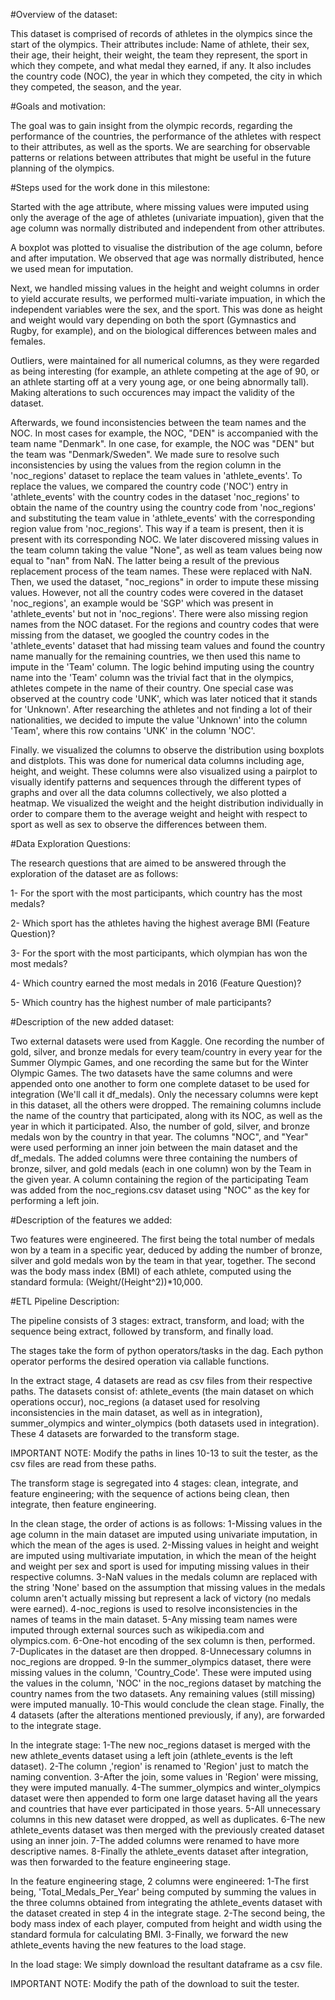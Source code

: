 #Overview of the dataset:

This dataset is comprised of records of athletes in the olympics since the start of the olympics. Their attributes include: Name of athlete, their sex, their age, their height, their weight, the team they represent, the sport in which they compete, and what medal they earned, if any. It also includes the country code (NOC), the year in which they competed, the city in which they competed, the season, and the year.

#Goals and motivation:

The goal was to gain insight from the olympic records, regarding the performance of the countries, the performance of the athletes with respect to their attributes, as well as the sports. We are searching for observable patterns or relations between attributes that might be useful in the future planning of the olympics.

#Steps used for the work done in this milestone:

Started with the age attribute, where missing values were imputed using only the average of the age of athletes (univariate impuation), given that the age column was normally distributed and independent from other attributes.

A boxplot was plotted to visualise the distribution of the age column, before and after imputation. We observed that age was normally distributed, hence we used mean for imputation.

Next, we handled missing values in the height and weight columns in order to yield accurate results, we performed multi-variate impuation, in which the independent variables were the sex, and the sport. This was done as height and weight would vary depending on both the sport (Gymnastics and Rugby, for example), and on the biological differences between males and females.

Outliers, were maintained for all numerical columns, as they were regarded as being interesting (for example, an athlete competing at the age of 90, or an athlete starting off at a very young age, or one being abnormally tall). Making alterations to such occurences may impact the validity of the dataset.

Afterwards, we found inconsistencies between the team names and the NOC. In most cases for example, the NOC, "DEN" is accompanied with the team name "Denmark". In one case, for example, the NOC was "DEN" but the team was "Denmark/Sweden". We made sure to resolve such inconsistencies by using the values from the region column in the 'noc_regions' dataset to replace the team values in 'athlete_events'. To replace the values, we compared the country code ('NOC') entry in 'athlete_events' with the country codes in the dataset 'noc_regions' to obtain the name of the country using the country code from 'noc_regions' and substituting the team value in 'athlete_events' with the corresponding region value from 'noc_regions'. This way if a team is present, then it is present with its corresponding NOC. We later discovered missing values in the team column taking the value "None", as well as team values being now equal to "nan" from NaN. The latter being a result of the previous replacement process of the team names. These were replaced with NaN. Then, we used the dataset, "noc_regions" in order to impute these missing values. However, not all the country codes were covered in the dataset 'noc_regions', an example would be 'SGP' which was present in 'athlete_events' but not in 'noc_regions'. There were also missing region names from the NOC dataset. For the regions and country codes that were missing from the dataset, we googled the country codes in the 'athlete_events' dataset that had missing team values and found the country name manually for the remaining countries, we then used this name to impute in the 'Team' column. The logic behind imputing using the country name into the 'Team' column was the trivial fact that in the olympics, athletes compete in the name of their country. One special case was observed at the country code 'UNK', which was later noticed that it stands for 'Unknown'. After researching the athletes and not finding a lot of their nationalities, we decided to impute the value 'Unknown' into the column 'Team', where this row contains 'UNK' in the column 'NOC'.

Finally. we visualized the columns to observe the distribution using boxplots and distplots. This was done for numerical data columns including age, height, and weight. These columns were also visualized using a pairplot to visually identify patterns and sequences through the different types of graphs and over all the data columns collectively, we also plotted a heatmap. We visualized the weight and the height distribution individually in order to compare them to the average weight and height with respect to sport as well as sex to observe the differences between them.

#Data Exploration Questions:

The research questions that are aimed to be answered through the exploration of the dataset are as follows:

1- For the sport with the most participants, which country has the most medals?

2- Which sport has the athletes having the highest average BMI (Feature Question)?

3- For the sport with the most participants, which olympian has won the most medals?

4- Which country earned the most medals in 2016 (Feature Question)?

5- Which country has the highest number of male participants?

#Description of the new added dataset:

Two external datasets were used from Kaggle. One recording the number of gold, silver, and bronze medals for every team/country in every year for the Summer Olympic Games, and one recording the same but for the Winter Olympic Games. The two datasets have the same columns and were appended onto one another to form one complete dataset to be used for integration (We'll call it df_medals). Only the necessary columns were kept in this dataset, all the others were dropped. The remaining columns include the name of the country that participated, along with its NOC, as well as the year in which it participated. Also, the number of gold, silver, and bronze medals won by the country in that year. The columns "NOC", and "Year" were used performing an inner join between the main dataset and the df_medals. The added columns were three containing the numbers of bronze, silver, and gold medals (each in one column) won by the Team in the given year. A column containing the region of the participating Team was added from the noc_regions.csv dataset using "NOC" as the key for performing a left join.

#Description of the features we added:

Two features were engineered. The first being the total number of medals won by a team in a specific year, deduced by adding the number of bronze, silver and gold medals won by the team in that year, together. The second was the body mass index (BMI) of each athlete, computed using the standard formula: (Weight/(Height^2))*10,000.

#ETL Pipeline Description:

The pipeline consists of 3 stages: extract, transform, and load; with the sequence being extract, followed by transform, and finally load.

The stages take the form of python operators/tasks in the dag. Each python operator performs the desired operation via callable functions.

In the extract stage, 4 datasets are read as csv files from their respective paths. The datasets consist of: athlete_events (the main dataset on which operations occur), noc_regions (a dataset used for resolving inconsistencies in the main dataset, as well as in integration), summer_olympics and winter_olympics (both datasets used in integration). These 4 datasets are forwarded to the transform stage.

IMPORTANT NOTE: Modify the paths in lines 10-13 to suit the tester, as the csv files are read from these paths.

The transform stage is segregated into 4 stages: clean, integrate, and feature engineering; with the sequence of actions being clean, then integrate, then feature engineering.

In the clean stage, the order of actions is as follows: 1-Missing values in the age column in the main dataset are imputed using univariate imputation, in which the mean of the ages is used. 2-Missing values in height and weight are imputed using multivariate imputation, in which the mean of the height and weight per sex and sport is used for imputing missing values in their respective columns. 3-NaN values in the medals column are replaced with the string 'None' based on the assumption that missing values in the medals column aren't actually missing but represent a lack of victory (no medals were earned). 4-noc_regions is used to resolve inconsistencies in the names of teams in the main dataset. 5-Any missing team names were imputed through external sources such as wikipedia.com and olympics.com. 6-One-hot encoding of the sex column is then, performed. 7-Duplicates in the dataset are then dropped. 8-Unnecessary columns in noc_regions are dropped. 9-In the summer_olympics dataset, there were missing values in the column, 'Country_Code'. These were imputed using the values in the column, 'NOC' in the noc_regions dataset by matching the country names from the two datasets. Any remaining values (still missing) were imputed manually. 10-This would conclude the clean stage. Finally, the 4 datasets (after the alterations mentioned previously, if any), are forwarded to the integrate stage.

In the integrate stage: 1-The new noc_regions dataset is merged with the new athlete_events dataset using a left join (athlete_events is the left dataset). 2-The column ,'region' is renamed to 'Region' just to match the naming convention. 3-After the join, some values in 'Region' were missing, they were imputed manually. 4-The summer_olympics and winter_olympics dataset were then appended to form one large dataset having all the years and countries that have ever participated in those years. 5-All unnecessary columns in this new dataset were dropped, as well as duplicates. 6-The new athlete_events dataset was then merged with the previously created dataset using an inner join. 7-The added columns were renamed to have more descriptive names. 8-Finally the athlete_events dataset after integration, was then forwarded to the feature engineering stage.

In the feature engineering stage, 2 columns were engineered: 1-The first being, 'Total_Medals_Per_Year' being computed by summing the values in the three columns obtained from integrating the athlete_events dataset with the dataset created in step 4 in the integrate stage. 2-The second being, the body mass index of each player, computed from height and width using the standard formula for calculating BMI. 3-Finally, we forward the new athlete_events having the new features to the load stage.

In the load stage: We simply download the resultant dataframe as a csv file.

IMPORTANT NOTE: Modify the path of the download to suit the tester.
